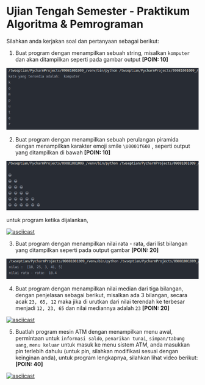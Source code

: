 # Ujian Tengah Semester - Praktikum Algoritma & Pemrograman

Silahkan anda kerjakan soal dan pertanyaan  sebagai berikut:

1. Buat program dengan menampilkan sebuah string, misalkan `komputer` dan akan ditampilkan seperti pada gambar output **[POIN: 10]**

![image](img/uts2.png)

2. Buat program dengan menampilkan sebuah perulangan piramida dengan menampilkan karakter emoji smile `\U0001f600` , seperti output yang ditampilkan di bawah **[POIN: 10]**

![image](img/uts3.png)

untuk program ketika dijalankan,

[![asciicast](https://asciinema.org/a/AIfyQRFSLReLBQmQ6dEojLLwB.svg)](https://asciinema.org/a/AIfyQRFSLReLBQmQ6dEojLLwB)

3. Buat program dengan menampilkan nilai rata - rata, dari list bilangan yang ditampilkan seperti pada output gambar **[POIN: 20]**

![image](img/uts.png)

4. Buat program dengan menampilkan nilai median dari tiga bilangan, dengan penjelasan sebagai berikut, misalkan ada 3 bilangan, secara acak `23, 65, 12` maka jika di urutkan dari nilai terendah ke terbesar menjadi `12, 23, 65` dan nilai mediannya adalah `23` **[POIN: 20]**

[![asciicast](https://asciinema.org/a/LnvMAiTxfDiwW6rK9J8KBQ2DI.svg)](https://asciinema.org/a/LnvMAiTxfDiwW6rK9J8KBQ2DI)


5. Buatlah program mesin ATM dengan menampilkan menu awal, permintaan untuk `informasi saldo`, `penarikan tunai`, `simpan/tabung uang`, `menu keluar` untuk masuk ke menu sistem ATM, anda masukkan pin terlebih dahulu (untuk pin, silahkan modifikasi sesuai dengan keinginan anda), untuk program lengkapnya, silahkan lihat video berikut: **[POIN: 40]**

[![asciicast](https://asciinema.org/a/mqLiyi1b1sS2uLEbcUyE7zN5H.svg)](https://asciinema.org/a/mqLiyi1b1sS2uLEbcUyE7zN5H)

